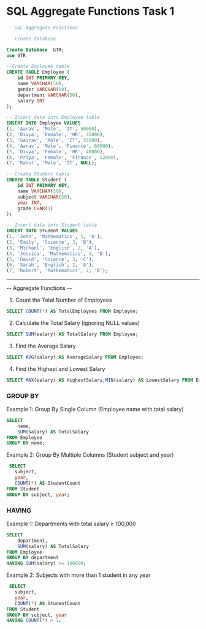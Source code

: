 ﻿# SQL Aggregate Functions Task 1
```sql
-- SQL Aggregate Functions

-- Create database

Create Database  GTR;
use GTR

--Create Employee table
CREATE TABLE Employee (
    id INT PRIMARY KEY,
    name VARCHAR(50),
    gender VARCHAR(10),
    department VARCHAR(50),
    salary INT
);

-- Insert data into Employee table
INSERT INTO Employee VALUES
(1, 'Aarav', 'Male', 'IT', 50000),
(2, 'Divya', 'Female', 'HR', 45000),
(3, 'Gaurav', 'Male', 'IT', 55000),
(4, 'Aarav', 'Male', 'Finance', 60000),
(5, 'Divya', 'Female', 'HR', 48000),
(6, 'Priya', 'Female', 'Finance', 52000),
(7, 'Rahul', 'Male', 'IT', NULL);

-- Create Student table
CREATE TABLE Student (
    id INT PRIMARY KEY,
    name VARCHAR(50),
    subject VARCHAR(50),
    year INT,
    grade CHAR(1)
);

-- Insert data into Student table
INSERT INTO Student VALUES
(1, 'John', 'Mathematics', 1, 'A'),
(2, 'Emily', 'Science', 3, 'B'),
(3, 'Michael', 'English', 2, 'A'),
(4, 'Jessica', 'Mathematics', 1, 'B'),
(5, 'David', 'Science', 3, 'C'),
(6, 'Sarah', 'English', 2, 'A'),
(7, 'Robert', 'Mathematics', 2, 'B');

```
---------------------------------
-- Aggregate Functions --

1. Count the Total Number of Employees 
```sql
SELECT COUNT(*) AS TotalEmployees FROM Employee;

```
2. Calculate the Total Salary (ignoring NULL values)
```sql
SELECT SUM(salary) AS TotalSalary FROM Employee;

```
3. Find the Average Salary 
```sql
SELECT AVG(salary) AS AverageSalary FROM Employee;

```
4. Find the Highest and Lowest Salary 
 ```sql
 SELECT MAX(salary) AS HighestSalary,MIN(salary) AS LowestSalary FROM Employee;

```
### GROUP BY 
Example 1: Group By Single Column (Employee name with total salary) 
```sql
SELECT 
    name,
    SUM(salary) AS TotalSalary
FROM Employee
GROUP BY name;
```
Example 2: Group By Multiple Columns (Student subject and year) 
 ```sql
  SELECT 
    subject,
    year,
    COUNT(*) AS StudentCount
FROM Student
GROUP BY subject, year;
```

### HAVING 
Example 1: Departments with total salary ≥ 100,000 
```sql
SELECT 
    department,
    SUM(salary) AS TotalSalary
FROM Employee
GROUP BY department
HAVING SUM(salary) >= 100000;
```
Example 2: Subjects with more than 1 student in any year 
 ```sql
  SELECT 
    subject,
    year,
    COUNT(*) AS StudentCount
FROM Student
GROUP BY subject, year
HAVING COUNT(*) > 1;
```